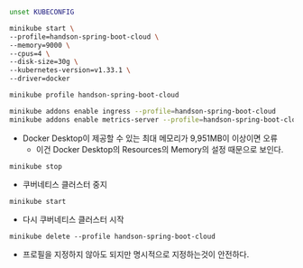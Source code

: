 ```bash
unset KUBECONFIG

minikube start \
--profile=handson-spring-boot-cloud \
--memory=9000 \
--cpus=4 \
--disk-size=30g \
--kubernetes-version=v1.33.1 \
--driver=docker

minikube profile handson-spring-boot-cloud

minikube addons enable ingress --profile=handson-spring-boot-cloud
minikube addons enable metrics-server --profile=handson-spring-boot-cloud
```

- Docker Desktop이 제공할 수 있는 최대 메모리가 9,951MB이 이상이면 오류
	- 이건 Docker Desktop의 Resources의 Memory의 설정 때문으로 보인다.

`minikube stop`
- 쿠버네티스 클러스터 중지

`minikube start`
- 다시 쿠버네티스 클러스터 시작

`minikube delete --profile handson-spring-boot-cloud`
- 프로필을 지정하지 않아도 되지만 명시적으로 지정하는것이 안전하다.